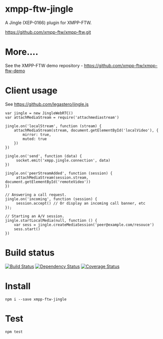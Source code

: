 xmpp-ftw-jingle
=================

A Jingle (XEP-0166) plugin for XMPP-FTW.

https://github.com/xmpp-ftw/xmpp-ftw.git

# More....

See the XMPP-FTW demo repository - https://github.com/xmpp-ftw/xmpp-ftw-demo

# Client usage

See https://github.com/legastero/jingle.js

```
var jingle = new JingleWebRTC()
var attachMediaStream = require('attachmediastream')

jingle.on('localStream', function (stream) {
    attachMediaStream(stream, document.getElementById('localVideo'), {
        mirror: true,
        muted: true
    })
})

jingle.on('send', function (data) {
     socket.emit('xmpp.jingle.connection', data)
})

jingle.on('peerStreamAdded', function (session) {
     attachMediaStream(session.stream, document.getElementById('remoteVideo'))
})

// Answering a call request.
jingle.on('incoming', function (session) {
     session.accept() // Or display an incoming call banner, etc
});

// Starting an A/V session.
jingle.startLocalMedia(null, function () {
    var sess = jingle.createMediaSession('peer@example.com/resouce')
    sess.start()
})
```

# Build status

[![Build Status](https://secure.travis-ci.org/xmpp-ftw/xmpp-ftw-jingle.png)](http://travis-ci.org/xmpp-ftw/xmpp-ftw-jingle)
[![Dependency Status](https://david-dm.org/xmpp-ftw/xmpp-ftw-jingle.png)](https://david-dm.org/xmpp-ftw/xmpp-ftw-jingle)
[![Coverage Status](https://img.shields.io/coveralls/xmpp-ftw/xmpp-ftw-jingle.svg)](https://coveralls.io/r/xmpp-ftw/xmpp-ftw-jingle?branch=master)

# Install

```
npm i --save xmpp-ftw-jingle
```

# Test

```
npm test
```

